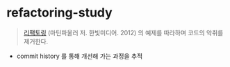 # refactoring-study

> [리팩토링](http://book.naver.com/bookdb/book_detail.nhn?bid=7047630) (마틴파울러 저. 한빛미디어. 2012) 의 예제를 따라하며 코드의 악취를 제거한다.

- commit history 를 통해 개선해 가는 과정을 추적


